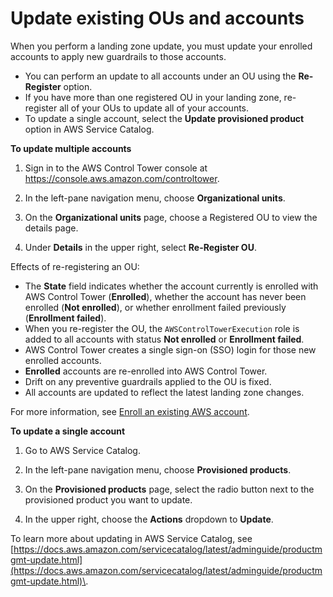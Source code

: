 # Update existing OUs and accounts<a name="update-existing-accounts"></a>

When you perform a landing zone update, you must update your enrolled accounts to apply new guardrails to those accounts\.
+ You can perform an update to all accounts under an OU using the **Re\-Register** option\.
+ If you have more than one registered OU in your landing zone, re\-register all of your OUs to update all of your accounts\.
+ To update a single account, select the **Update provisioned product** option in AWS Service Catalog\.

**To update multiple accounts**

1. Sign in to the AWS Control Tower console at [https://console\.aws\.amazon\.com/controltower](https://console.aws.amazon.com/controltower)\. 

1. In the left\-pane navigation menu, choose **Organizational units**\.

1. On the **Organizational units** page, choose a Registered OU to view the details page\.

1. Under **Details** in the upper right, select **Re\-Register OU**\.

Effects of re\-registering an OU:
+ The **State** field indicates whether the account currently is enrolled with AWS Control Tower \(**Enrolled**\), whether the account has never been enrolled \(**Not enrolled**\), or whether enrollment failed previously \(**Enrollment failed**\)\.
+ When you re\-register the OU, the `AWSControlTowerExecution` role is added to all accounts with status **Not enrolled** or **Enrollment failed**\.
+ AWS Control Tower creates a single sign\-on \(SSO\) login for those new enrolled accounts\.
+ **Enrolled** accounts are re\-enrolled into AWS Control Tower\.
+ Drift on any preventive guardrails applied to the OU is fixed\.
+ All accounts are updated to reflect the latest landing zone changes\.

For more information, see [Enroll an existing AWS account](enroll-account.md)\.

**To update a single account**

1. Go to AWS Service Catalog\.

1. In the left\-pane navigation menu, choose **Provisioned products**\.

1. On the **Provisioned products** page, select the radio button next to the provisioned product you want to update\.

1. In the upper right, choose the **Actions** dropdown to **Update**\.

To learn more about updating in AWS Service Catalog, see [https://docs.aws.amazon.com/servicecatalog/latest/adminguide/productmgmt-update.html](https://docs.aws.amazon.com/servicecatalog/latest/adminguide/productmgmt-update.html)\.